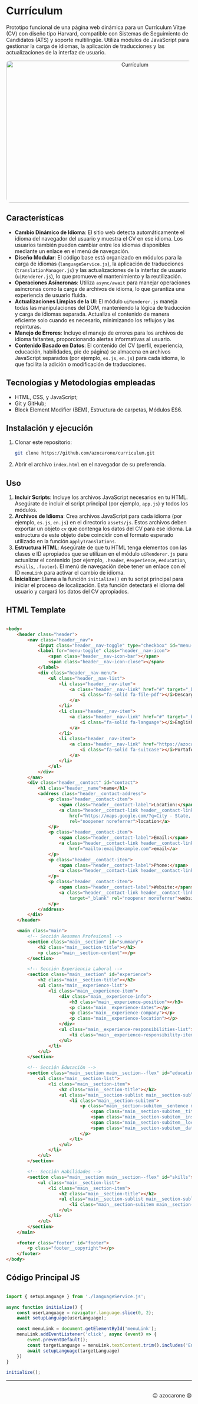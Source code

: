 # Currículum

Prototipo funcional de una página web dinámica para un Currículum Vitae (CV) con diseño tipo Harvard, compatible con Sistemas de Seguimiento de Candidatos (ATS) y soporte multilingüe. Utiliza módulos de JavaScript para gestionar la carga de idiomas, la aplicación de traducciones y las actualizaciones de la interfaz de usuario.

<div align="center"><img src="assets/img/screenshot.gif" alt="Currículum" width="683" height="384" style="border-radius: 10px;"></div>

## Característícas

- **Cambio Dinámico de Idioma**: El sitio web detecta automáticamente el idioma del navegador del usuario y muestra el CV en ese idioma. Los usuarios también pueden cambiar entre los idiomas disponibles mediante un enlace en el menú de navegación.
- **Diseño Modular**: El código base está organizado en módulos para la carga de idiomas (`languageService.js`), la aplicación de traducciones (`translationManager.js`) y las actualizaciones de la interfaz de usuario (`uiRenderer.js`), lo que promueve el mantenimiento y la reutilización.
- **Operaciones Asíncronas**: Utiliza `async/await` para manejar operaciones asíncronas como la carga de archivos de idioma, lo que garantiza una experiencia de usuario fluida.
- **Actualizaciones Limpias de la UI**: El módulo `uiRenderer.js` maneja todas las manipulaciones del DOM, manteniendo la lógica de traducción y carga de idiomas separada. Actualiza el contenido de manera eficiente solo cuando es necesario, minimizando los reflujos y las repinturas.
- **Manejo de Errores**: Incluye el manejo de errores para los archivos de idioma faltantes, proporcionando alertas informativas al usuario.
- **Contenido Basado en Datos**: El contenido del CV (perfil, experiencia, educación, habilidades, pie de página) se almacena en archivos JavaScript separados (por ejemplo, `es.js`, `en.js`) para cada idioma, lo que facilita la adición o modificación de traducciones.

## Tecnologías y Metodologías empleadas

- HTML, CSS, y JavaScript;
- Git y GitHub;
- Block Element Modifier (BEM), Estructura de carpetas, Módulos ES6. 

## Instalación y ejecución

1. Clonar este repositorio:
   
   ```bash
   git clone https://github.com/azocarone/curriculum.git
   ```

2. Abrir el archivo `index.html` en el navegador de su preferencia.

## Uso

1. **Incluir Scripts**: Incluye los archivos JavaScript necesarios en tu HTML. Asegúrate de incluir el script principal (por ejemplo, `app.js`) y todos los módulos.
2. **Archivos de Idioma**: Crea archivos JavaScript para cada idioma (por ejemplo, `es.js`, `en.js`) en el directorio `assets/js`. Estos archivos deben exportar un objeto `cv` que contenga los datos del CV para ese idioma. La estructura de este objeto debe coincidir con el formato esperado utilizado en la función `applyTranslations`.
3. **Estructura HTML**: Asegúrate de que tu HTML tenga elementos con las clases e ID apropiados que se utilizan en el módulo `uiRenderer.js` para actualizar el contenido (por ejemplo, `.header`, `#experience`, `#education`, `#skills`, `.footer`). El menú de navegación debe tener un enlace con el ID `menuLink` para activar el cambio de idioma.
4. **Inicializar**: Llama a la función `initialize()` en tu script principal para iniciar el proceso de localización. Esta función detectará el idioma del usuario y cargará los datos del CV apropiados.

## HTML Template

``` html 

<body>
    <header class="header">
        <nav class="header__nav">
            <input class="header__nav-toggle" type="checkbox" id="menu-toggle" />
            <label for="menu-toggle" class="header__nav-icon">
                <span class="header__nav-icon-bar"></span>
                <span class="header__nav-icon-close"></span>
            </label>
            <div class="header__nav-menu">
                <ul class="header__nav-list">
                    <li class="header__nav-item">
                        <a class="header__nav-link" href="#" target="_blank" rel="noopener noreferrer" data-download="true">
                            <i class="fa-solid fa-file-pdf"></i>Descargar
                        </a>
                    </li>
                    <li class="header__nav-item">
                        <a class="header__nav-link" href="#" target="_blank" rel="noopener noreferrer" id="menuLink">
                            <i class="fa-solid fa-language"></i>English
                        </a>
                    </li>
                    <li class="header__nav-item">
                        <a class="header__nav-link" href="https://azocar.one" target="_blank" rel="noopener noreferrer">
                            <i class="fa-solid fa-suitcase"></i>Portafolio
                        </a>
                    </li>
                </ul>
            </div>
        </nav>
        <div class="header__contact" id="contact">
            <h1 class="header__name">name</h1>
            <address class="header__contact-address">
                <p class="header__contact-item">
                    <span class="header__contact-label">Location:</span>
                    <a class="header__contact-link header__contact-link--location"
                        href="https://maps.google.com/?q=City - State, Country" target="_blank"
                        rel="noopener noreferrer">location</a>
                </p>
                <p class="header__contact-item">
                    <span class="header__contact-label">Email:</span>
                    <a class="header__contact-link header__contact-link--email"
                        href="mailto:email@example.com">email</a>
                </p>
                <p class="header__contact-item">
                    <span class="header__contact-label">Phone:</span>
                    <a class="header__contact-link header__contact-link--phone" href="tel:+001234567890">phone</a>
                </p>
                <p class="header__contact-item">
                    <span class="header__contact-label">Website:</span>
                    <a class="header__contact-link header__contact-link--website" href="https://example.com"
                        target="_blank" rel="noopener noreferrer">website</a>
                </p>
            </address>
        </div>
    </header>

    <main class="main">
        <!-- Sección Resumen Profesional -->
        <section class="main__section" id="summary">
            <h2 class="main__section-title"></h2>
            <p class="main__section-content"></p>
        </section>

        <!-- Sección Experiencia Laboral -->
        <section class="main__section" id="experience">
            <h2 class="main__section-title"></h2>
            <ul class="main__experience-list">
                <li class="main__experience-item">
                    <div class="main__experience-info">
                        <h3 class="main__experience-position"></h3>
                        <p class="main__experience-dates"></p>
                        <p class="main__experience-company"></p>
                        <p class="main__experience-location"></p>
                    </div>
                    <ul class="main__experience-responsibilities-list">
                        <li class="main__experience-responsibility-item"></li>
                    </ul>
                </li>
            </ul>
        </section>

        <!-- Sección Educación -->
        <section class="main__section main__section--flex" id="education">
            <ul class="main__section-list">
                <li class="main__section-item">
                    <h2 class="main__section-title"></h2>
                    <ul class="main__section-sublist main__section-sublist--flex">
                        <li class="main__section-subitem">
                            <p class="main__section-subitem__sentence main__section-subitem__sentence--comma">
                                <span class="main__section-subitem__title"></span>
                                <span class="main__section-subitem__institution"></span>
                                <span class="main__section-subitem__location"></span>
                                <span class="main__section-subitem__dates"></span>
                            </p>
                        </li>
                    </ul>
                </li>
            </ul>
        </section>

        <!-- Sección Habilidades -->
        <section class="main__section main__section--flex" id="skills">
            <ul class="main__section-list">
                <li class="main__section-item">
                    <h2 class="main__section-title"></h2>
                    <ul class="main__section-sublist main__section-sublist--flex">
                        <li class="main__section-subitem main__section-subitem--comma"></li>
                    </ul>
                </li>
            </ul>
        </section>
    </main>

    <footer class="footer" id="footer">
        <p class="footer__copyright"></p>
    </footer>
</body>

``` 

## Código Principal JS

``` js

import { setupLanguage } from './languageService.js';

async function initialize() {
    const userLanguage = navigator.language.slice(0, 2);
    await setupLanguage(userLanguage);

    const menuLink = document.getElementById('menuLink');
    menuLink.addEventListener('click', async (event) => {
        event.preventDefault();
        const targetLanguage = menuLink.textContent.trim().includes('English') ? 'en' : 'es';
        await setupLanguage(targetLanguage)
    })
}

initialize();

```

---
<div align="right"><br>😉 azocarone 😄</div>